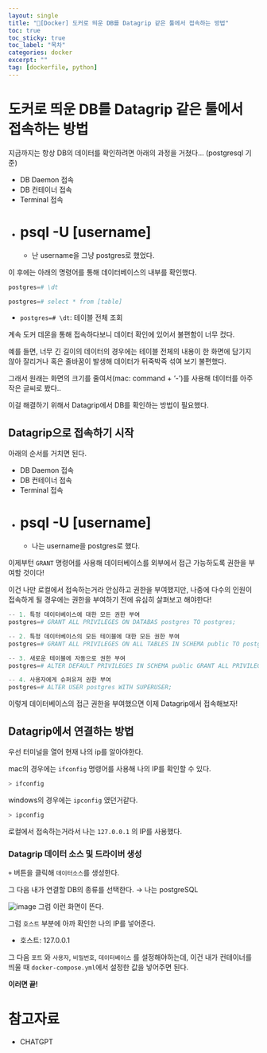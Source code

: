 ```yaml
---
layout: single
title: "📘[Docker] 도커로 띄운 DB를 Datagrip 같은 툴에서 접속하는 방법"
toc: true
toc_sticky: true
toc_label: "목차"
categories: docker
excerpt: ""
tag: [dockerfile, python]
---
```


# 도커로 띄운 DB를 Datagrip 같은 툴에서 접속하는 방법

지금까지는 항상 DB의 데이터를 확인하려면 아래의 과정을 거쳤다... (postgresql 기준)

- DB Daemon 접속
- DB 컨테이너 접속
- Terminal 접속
- # psql -U [username]
    - 난 username을 그냥 postgres로 했었다.

이 후에는 아래의 명령어를 통해 데이터베이스의 내부를 확인했다.

```python
postgres=# \dt

postgres=# select * from [table]
```

- `postgres=# \dt`: 테이블 전체 조회

계속 도커 데몬을 통해 접속하다보니 데이터 확인에 있어서 불편함이 너무 컸다.

예를 들면, 너무 긴 길이의 데이터의 경우에는 테이블 전체의 내용이 한 화면에 담기지 않아 잘리거나 혹은 줄바꿈이 발생해 데이터가 뒤죽박죽 섞여 보기 불편했다.

그래서 원래는 화면의 크기를 줄여서(mac: command + ‘-’)를 사용해 데이터를 아주 작은 글씨로 봤다..

이걸 해결하기 위해서 Datagrip에서 DB를 확인하는 방법이 필요했다.

## Datagrip으로 접속하기 시작

아래의 순서를 거치면 된다.

- DB Daemon 접속
- DB 컨테이너 접속
- Terminal 접속
- # psql -U [username]
    - 나는 username을 postgres로 했다.

이제부턴 `GRANT` 명령어를 사용해 데이터베이스를 외부에서 접근 가능하도록 권한을 부여할 것이다!

이건 나만 로컬에서 접속하는거라 안심하고 권한을 부여했지만, 나중에 다수의 인원이 접속하게 될 경우에는 권한을 부여하기 전에 유심히 살펴보고 해야한다!

```python
-- 1. 특정 데이터베이스에 대한 모든 권한 부여
postgres=# GRANT ALL PRIVILEGES ON DATABAS postgres TO postgres;

-- 2. 특정 데이터베이스의 모든 테이블에 대한 모든 권한 부여
postgres=# GRANT ALL PRIVILEGES ON ALL TABLES IN SCHEMA public TO postgres;

-- 3. 새로운 테이블에 자동으로 권한 부여
postgres=# ALTER DEFAULT PRIVILEGES IN SCHEMA public GRANT ALL PRIVILEGES ON TABLES TO postgres;

-- 4. 사용자에게 슈퍼유저 권한 부여
postgres=# ALTER USER postgres WITH SUPERUSER;
```

이렇게 데이터베이스의 접근 권한을 부여했으면 이제 Datagrip에서 접속해보자!

## Datagrip에서 연결하는 방법

우선 터미널을 열어 현재 나의 ip를 알아야한다.

mac의 경우에는 `ifconfig` 명령어를 사용해 나의 IP를 확인할 수 있다.

```python
> ifconfig
```

windows의 경우에는 `ipconfig` 였던거같다.

```python
> ipconfig
```

로컬에서 접속하는거라서 나는 `127.0.0.1` 의 IP를 사용했다.

### Datagrip 데이터 소스 및 드라이버 생성

`+` 버튼을 클릭해 `데이터소스`를 생성한다.

그 다음 내가 연결할 DB의 종류를 선택한다. → 나는 postgreSQL

![image](https://github.com/hellojunho/hellojunho.github.io/assets/104587537/0b8db4fb-e3a6-47f1-b2bb-12bda31a4155)
그럼 이런 화면이 뜬다.

그럼 `호스트` 부분에 아까 확인한 나의 IP를 넣어준다.

- 호스트: 127.0.0.1

그 다음 `포트` 와 `사용자`, `비밀번호`, `데이터베이스` 를 설정해야하는데, 이건 내가 컨테이너를 띄울 때 `docker-compose.yml`에서 설정한 값을 넣어주면 된다.

**이러면 끝!**

# 참고자료
- CHATGPT